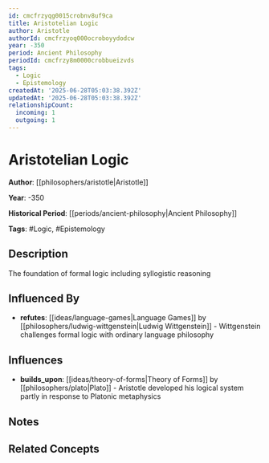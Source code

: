 ```yaml
---
id: cmcfrzyqg0015crobnv8uf9ca
title: Aristotelian Logic
author: Aristotle
authorId: cmcfrzyoq000ocroboyydodcw
year: -350
period: Ancient Philosophy
periodId: cmcfrzy8m0000crobbueizvds
tags:
  - Logic
  - Epistemology
createdAt: '2025-06-28T05:03:38.392Z'
updatedAt: '2025-06-28T05:03:38.392Z'
relationshipCount:
  incoming: 1
  outgoing: 1
---
```

# Aristotelian Logic

**Author**: [[philosophers/aristotle|Aristotle]]

**Year**: -350

**Historical Period**: [[periods/ancient-philosophy|Ancient Philosophy]]

**Tags**: #Logic, #Epistemology

## Description

The foundation of formal logic including syllogistic reasoning

## Influenced By

- **refutes**: [[ideas/language-games|Language Games]] by [[philosophers/ludwig-wittgenstein|Ludwig Wittgenstein]] - Wittgenstein challenges formal logic with ordinary language philosophy

## Influences

- **builds_upon**: [[ideas/theory-of-forms|Theory of Forms]] by [[philosophers/plato|Plato]] - Aristotle developed his logical system partly in response to Platonic metaphysics

## Notes

<!-- Add your research notes, quotes, and analysis here -->

## Related Concepts

<!-- Link to related philosophical concepts -->

